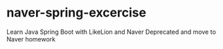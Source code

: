 # naver-spring-excercise
Learn Java Spring Boot with LikeLion and Naver
Deprecated and move to Naver homework
